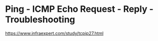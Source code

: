 # Ping - ICMP Echo Request - Reply - Troubleshooting
https://www.infraexpert.com/study/tcpip27.html
